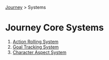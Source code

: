 [Journey](/journey.md) > Systems

# Journey Core Systems

1. [Action Rolling System](rolls.md)
2. [Goal Tracking System](goals.md)
3. [Character Aspect System](aspects.md)